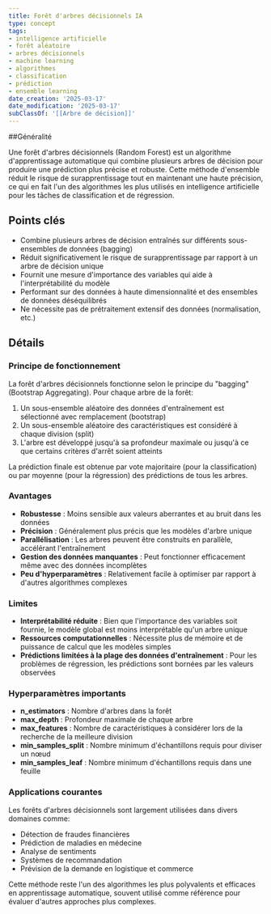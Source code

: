 ```yaml
---
title: Forêt d'arbres décisionnels IA
type: concept
tags:
- intelligence artificielle
- forêt aléatoire
- arbres décisionnels
- machine learning
- algorithmes
- classification
- prédiction
- ensemble learning
date_creation: '2025-03-17'
date_modification: '2025-03-17'
subClassOf: '[[Arbre de décision]]'
---
```

##Généralité

Une forêt d'arbres décisionnels (Random Forest) est un algorithme d'apprentissage automatique qui combine plusieurs arbres de décision pour produire une prédiction plus précise et robuste. Cette méthode d'ensemble réduit le risque de surapprentissage tout en maintenant une haute précision, ce qui en fait l'un des algorithmes les plus utilisés en intelligence artificielle pour les tâches de classification et de régression.

## Points clés

- Combine plusieurs arbres de décision entraînés sur différents sous-ensembles de données (bagging)
- Réduit significativement le risque de surapprentissage par rapport à un arbre de décision unique
- Fournit une mesure d'importance des variables qui aide à l'interprétabilité du modèle
- Performant sur des données à haute dimensionnalité et des ensembles de données déséquilibrés
- Ne nécessite pas de prétraitement extensif des données (normalisation, etc.)

## Détails

### Principe de fonctionnement

La forêt d'arbres décisionnels fonctionne selon le principe du "bagging" (Bootstrap Aggregating). Pour chaque arbre de la forêt:
1. Un sous-ensemble aléatoire des données d'entraînement est sélectionné avec remplacement (bootstrap)
2. Un sous-ensemble aléatoire des caractéristiques est considéré à chaque division (split)
3. L'arbre est développé jusqu'à sa profondeur maximale ou jusqu'à ce que certains critères d'arrêt soient atteints

La prédiction finale est obtenue par vote majoritaire (pour la classification) ou par moyenne (pour la régression) des prédictions de tous les arbres.

### Avantages

- **Robustesse** : Moins sensible aux valeurs aberrantes et au bruit dans les données
- **Précision** : Généralement plus précis que les modèles d'arbre unique
- **Parallélisation** : Les arbres peuvent être construits en parallèle, accélérant l'entraînement
- **Gestion des données manquantes** : Peut fonctionner efficacement même avec des données incomplètes
- **Peu d'hyperparamètres** : Relativement facile à optimiser par rapport à d'autres algorithmes complexes

### Limites

- **Interprétabilité réduite** : Bien que l'importance des variables soit fournie, le modèle global est moins interprétable qu'un arbre unique
- **Ressources computationnelles** : Nécessite plus de mémoire et de puissance de calcul que les modèles simples
- **Prédictions limitées à la plage des données d'entraînement** : Pour les problèmes de régression, les prédictions sont bornées par les valeurs observées

### Hyperparamètres importants

- **n_estimators** : Nombre d'arbres dans la forêt
- **max_depth** : Profondeur maximale de chaque arbre
- **max_features** : Nombre de caractéristiques à considérer lors de la recherche de la meilleure division
- **min_samples_split** : Nombre minimum d'échantillons requis pour diviser un nœud
- **min_samples_leaf** : Nombre minimum d'échantillons requis dans une feuille

### Applications courantes

Les forêts d'arbres décisionnels sont largement utilisées dans divers domaines comme:
- Détection de fraudes financières
- Prédiction de maladies en médecine
- Analyse de sentiments
- Systèmes de recommandation
- Prévision de la demande en logistique et commerce

Cette méthode reste l'un des algorithmes les plus polyvalents et efficaces en apprentissage automatique, souvent utilisé comme référence pour évaluer d'autres approches plus complexes.